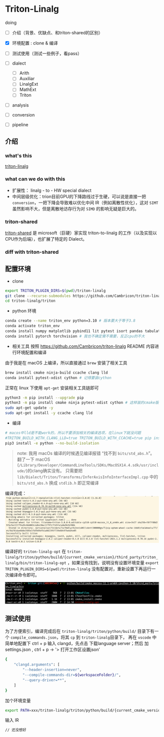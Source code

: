 # Triton-Linalg

doing
- [ ] 介绍（背景、优缺点、和triton-shared的区别）
- [x] 环境配置 : clone & 编译
- [ ] 测试使用（测试一些例子，看pass）
- [ ] dialect
  - [ ] Arith
  - [ ] Auxiliar
  - [ ] LinalgExt
  - [ ] MathExt
  - [ ] Triton
- [ ] analysis
- [ ] conversion
- [ ] pipeline


## 介绍

### what's this

[triton-linalg](https://github.com/Cambricon/triton-linalg)

### what can we do with this

- 扩展性： linalg - to - HW special dialect
- 中间层级优化：trion目前GPU的下降路线过于生硬，可以说是直接一把 `conversion`，一把下降会导致难以优化中间 IR（例如离散性优化），这对 `SIMT` 虽然影响不大，但是离散地访存行为对 `SIMD` 的影响无疑是巨大的。

### triton-shared

[triton-shared](https://github.com/microsoft/triton-shared) 是 microsoft（巨硬）家实现 triton-to-linalg 的工作（以及实现以CPU作为后端），也扩展了特定的 Dialect。

### diff with triton-shared

## 配置环境

- clone

```bash
export TRITON_PLUGIN_DIRS=$(pwd)/triton-linalg
git clone --recurse-submodules https://github.com/Cambricon/triton-linalg.git
cd triton-linalg/triton
```

- python 环境

```bash
conda create --name triton_env python=3.10 # 版本要大于等于3.8
conda activate triton_env
conda install numpy matplotlib pybind11 lit pytest isort pandas tabulate scipy flake8 autopep8
conda install pytorch torchvision # 我也不确定需不需要，反正cpu的不大
```

- 相关工具
按照 https://github.com/Cambricon/triton-linalg README 内容进行环境配置和编译

由于我是在 macOS 上编译，所以直接通过 `brew` 安装了相关工具
```bash
brew install cmake ninja-build ccache clang lld
conda install pytest-xdist cython # 记得要装cython
```

正常在 linux 下使用 `apt-get` 安装相关工具链即可
```bash
python3 -m pip install --upgrade pip
python3 -m pip install cmake ninja pytest-xdist cython # 这样装的cmake版本目前是3.26
sudo apt-get update -y
sudo apt-get install -y ccache clang lld
```

- 编译
```bash
# macos中lld是不能work的，所以不要添加相关的编译选项，在linux下就没问题
#TRITON_BUILD_WITH_CLANG_LLD=true TRITON_BUILD_WITH_CCACHE=true pip install -e python --no-build-isolation -vvv
pip3 install -e python --no-build-isolation
```

> note: 我用 macOs 编译的时候遇见编译报错  “找不到 `bits/std_abs.h`”。
> 翻了一下 macOS (`/Library/Developer/CommandLineTools/SDKs/MacOSX14.4.sdk/usr/include/`)的clang确实没有。
> 只需要把 `lib/Dialect/Triton/Transforms/InferAxisInfoInterfaceImpl.cpp` 中的 `bits/std_abs.h` 换成 `stdlib.h` 即正常编译

编译完成：
![编译成功](./img_Triton_linalg/success.png)

编译好的 `triton-linalg-opt` 在 `triton-linalg/triton/python/build/{current_cmake_version}/third_party/triton_linalg/bin/triton-linalg-opt` ，如果没有找到，说明没有设置环境变量 `export TRITON_PLUGIN_DIRS=$(pwd)/triton-linalg` 没有配置对，重新设置下再运行一次编译命令即可。

![opt](./img_Triton_linalg/opt.png)

## 测试使用

为了方便索引，编译完成后在 `triton-linalg/triton/python/build/` 目录下有一个 `compile_commands.json`，将其 `cp` 到 `triton-linalg`目录下， 再在 `vscode` 中简单地配置下
ctrl + p 输入 clangd，先点击 下载language server；然后 加 settings.json , ctrl + p → '> 打开工作区设置json’

```bash
{
    "clangd.arguments": [
        "--header-insertion=never",
        "--compile-commands-dir=${workspaceFolder}/",
        "--query-driver=**",
    ]
}
```

加个环境变量
```bash
export PATH=xxx/triton-linalg/triton/python/build/{current_cmake_version}/third_party/triton_linalg/bin:$PATH
```

输入 IR

```llvm
// 还没想好
```